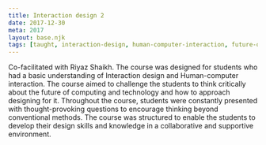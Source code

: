 ```yaml
---
title: Interaction design 2
date: 2017-12-30
meta: 2017
layout: base.njk
tags: [taught, interaction-design, human-computer-interaction, future-of-computing, design-thinking, technology-foresight, critical-design, advanced-HCI, collaborative-learning, student-engagement, design-skills-development, innovative-approaches, unconventional-methods, technology-in-design, design-challenges, computing-evolution, user-centered-design, speculative-design, design-for-future, creative-problem-solving, design-methodologies, thought-provoking-questions, design-exploration, interdisciplinary-collaboration, digital-innovation, critical-thinking, design-knowledge, collaborative-environment, design-mentorship, advanced-interaction, future-tech-design]
--- 
```

Co-facilitated with Riyaz Shaikh. The course was designed for students who had a basic understanding of Interaction design and Human-computer interaction. The course aimed to challenge the students to think critically about the future of computing and technology and how to approach designing for it. Throughout the course, students were constantly presented with thought-provoking questions to encourage thinking beyond conventional methods. The course was structured to enable the students to develop their design skills and knowledge in a collaborative and supportive environment.
